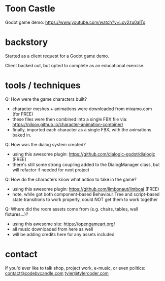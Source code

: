 # Toon Castle
Godot game demo:
https://www.youtube.com/watch?v=Lov2zu0alTg

# backstory
Started as a client request for a Godot game demo.

Client backed out, but opted to complete as an educational exercise.

# tools / techniques
Q: How were the game characters built?
* character meshes + animations were downloaded from mixamo.com (for FREE)
* these files were then combined into a single FBX file via: https://nilooy.github.io/character-animation-combiner/
* finally, imported each character as a single FBX, with the animations baked in.

Q: How was the dialog system created?
* using this awesome plugin: https://github.com/dialogic-godot/dialogic (FREE)
* there's still some strong coupling added to the DialogManager class, but will refactor if needed for next project

Q: How do the characters know what action to take in the game?
* using this awesome plugin: https://github.com/limbonaut/limboai (FREE)
* note, while got both component-based Behaviour Tree and script-based state transitions to work properly, could NOT get them to work together

Q: Where did the room assets come from (e.g. chairs, tables, wall fixtures...)?
* using this awesome site: https://opengameart.org/
* all music downloaded from here as well  
* will be adding credits here for any assets included 

# contact
If you'd ever like to talk shop, project work, e-music, or even politics:
contact@codebycandle.com
tyler@tylercoder.com
